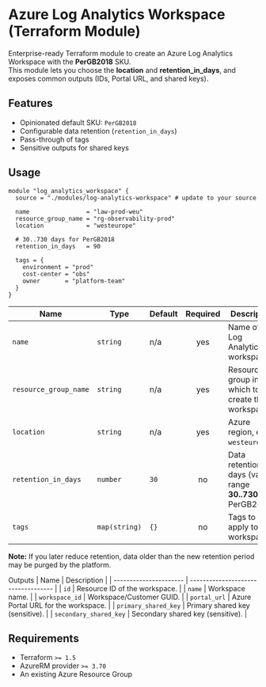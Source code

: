 # Azure Log Analytics Workspace (Terraform Module)

Enterprise-ready Terraform module to create an Azure Log Analytics Workspace with the **PerGB2018** SKU.  
This module lets you choose the **location** and **retention_in_days**, and exposes common outputs (IDs, Portal URL, and shared keys).

## Features
- Opinionated default SKU: `PerGB2018`
- Configurable data retention (`retention_in_days`)
- Pass-through of tags
- Sensitive outputs for shared keys

## Usage

```hcl
module "log_analytics_workspace" {
  source = "./modules/log-analytics-workspace" # update to your source

  name                = "law-prod-weu"
  resource_group_name = "rg-observability-prod"
  location            = "westeurope"

  # 30..730 days for PerGB2018
  retention_in_days   = 90

  tags = {
    environment = "prod"
    cost-center = "obs"
    owner       = "platform-team"
  }
}
```


| Name                  | Type          | Default | Required | Description                                                     |
| --------------------- | ------------- | ------- | :------: | --------------------------------------------------------------- |
| `name`                | `string`      | n/a     |    yes   | Name of the Log Analytics workspace.                            |
| `resource_group_name` | `string`      | n/a     |    yes   | Resource group in which to create the workspace.                |
| `location`            | `string`      | n/a     |    yes   | Azure region, e.g. `westeurope`.                                |
| `retention_in_days`   | `number`      | `30`    |    no    | Data retention in days (valid range **30..730** for PerGB2018). |
| `tags`                | `map(string)` | `{}`    |    no    | Tags to apply to the workspace.                                 |

**Note:** If you later reduce retention, data older than the new retention period may be purged by the platform.

Outputs
| Name                   | Description                         |
| ---------------------- | ----------------------------------- |
| `id`                   | Resource ID of the workspace.       |
| `name`                 | Workspace name.                     |
| `workspace_id`         | Workspace/Customer GUID.            |
| `portal_url`           | Azure Portal URL for the workspace. |
| `primary_shared_key`   | Primary shared key (sensitive).     |
| `secondary_shared_key` | Secondary shared key (sensitive).   |


## Requirements
- Terraform `>= 1.5`
- AzureRM provider `>= 3.70`
- An existing Azure Resource Group


